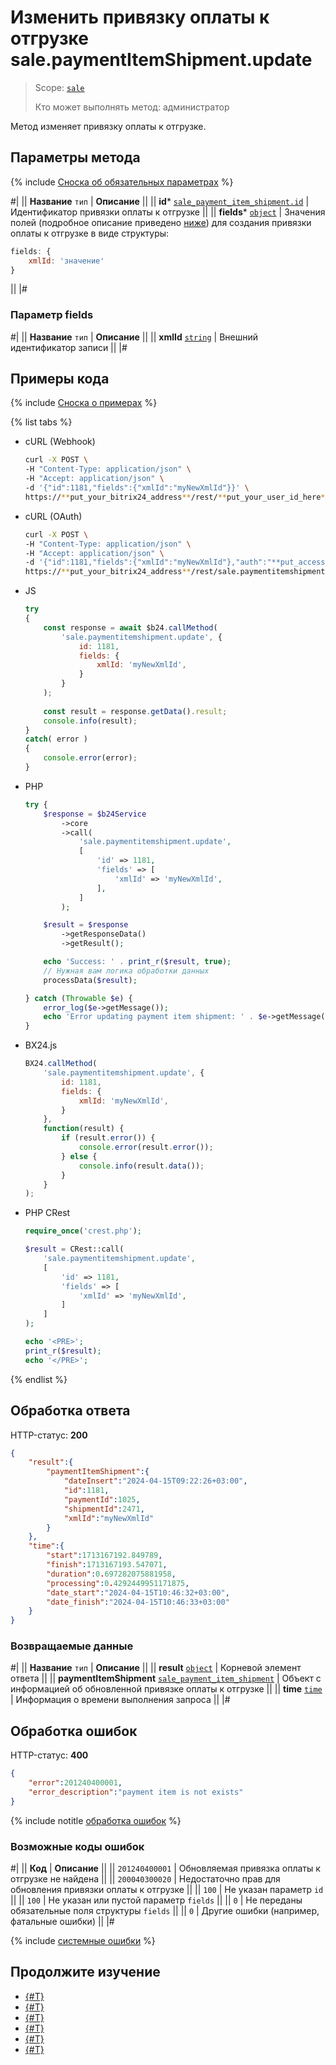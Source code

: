 # Изменить привязку оплаты к отгрузке sale.paymentItemShipment.update

> Scope: [`sale`](../../scopes/permissions.md)
>
> Кто может выполнять метод: администратор

Метод изменяет привязку оплаты к отгрузке.

## Параметры метода

{% include [Сноска об обязательных параметрах](../../../_includes/required.md) %}

#|
|| **Название**
`тип` | **Описание** ||
|| **id***
[`sale_payment_item_shipment.id`](../data-types.md) | Идентификатор привязки оплаты к отгрузке ||
|| **fields***
[`object`](../../data-types.md) | Значения полей (подробное описание приведено [ниже](#parametr-fields)) для создания привязки оплаты к отгрузке в виде структуры:

```js
fields: {
    xmlId: 'значение'
}
```

||
|#

### Параметр fields

#|
|| **Название**
`тип` | **Описание** ||
|| **xmlId**
[`string`](../../data-types.md) | Внешний идентификатор записи ||
|#

## Примеры кода

{% include [Сноска о примерах](../../../_includes/examples.md) %}

{% list tabs %}

- cURL (Webhook)

    ```bash
    curl -X POST \
    -H "Content-Type: application/json" \
    -H "Accept: application/json" \
    -d '{"id":1181,"fields":{"xmlId":"myNewXmlId"}}' \
    https://**put_your_bitrix24_address**/rest/**put_your_user_id_here**/**put_your_webbhook_here**/sale.paymentitemshipment.update
    ```

- cURL (OAuth)

    ```bash
    curl -X POST \
    -H "Content-Type: application/json" \
    -H "Accept: application/json" \
    -d '{"id":1181,"fields":{"xmlId":"myNewXmlId"},"auth":"**put_access_token_here**"}' \
    https://**put_your_bitrix24_address**/rest/sale.paymentitemshipment.update
    ```

- JS


    ```js
    try
    {
    	const response = await $b24.callMethod(
    		'sale.paymentitemshipment.update', {
    			id: 1181,
    			fields: {
    				xmlId: 'myNewXmlId',
    			}
    		}
    	);
    	
    	const result = response.getData().result;
    	console.info(result);
    }
    catch( error )
    {
    	console.error(error);
    }
    ```

- PHP


    ```php
    try {
        $response = $b24Service
            ->core
            ->call(
                'sale.paymentitemshipment.update',
                [
                    'id' => 1181,
                    'fields' => [
                        'xmlId' => 'myNewXmlId',
                    ],
                ]
            );
    
        $result = $response
            ->getResponseData()
            ->getResult();
    
        echo 'Success: ' . print_r($result, true);
        // Нужная вам логика обработки данных
        processData($result);
    
    } catch (Throwable $e) {
        error_log($e->getMessage());
        echo 'Error updating payment item shipment: ' . $e->getMessage();
    }
    ```

- BX24.js

    ```js
    BX24.callMethod(
        'sale.paymentitemshipment.update', {
            id: 1181,
            fields: {
                xmlId: 'myNewXmlId',
            }
        },
        function(result) {
            if (result.error()) {
                console.error(result.error());
            } else {
                console.info(result.data());
            }
        }
    );
    ```

- PHP CRest

    ```php
    require_once('crest.php');

    $result = CRest::call(
        'sale.paymentitemshipment.update',
        [
            'id' => 1181,
            'fields' => [
                'xmlId' => 'myNewXmlId',
            ]
        ]
    );

    echo '<PRE>';
    print_r($result);
    echo '</PRE>';
    ```

{% endlist %}

## Обработка ответа

HTTP-статус: **200**

```json
{
    "result":{
        "paymentItemShipment":{
            "dateInsert":"2024-04-15T09:22:26+03:00",
            "id":1181,
            "paymentId":1025,
            "shipmentId":2471,
            "xmlId":"myNewXmlId"
        }
    },
    "time":{
        "start":1713167192.849789,
        "finish":1713167193.547071,
        "duration":0.697282075881958,
        "processing":0.4292449951171875,
        "date_start":"2024-04-15T10:46:32+03:00",
        "date_finish":"2024-04-15T10:46:33+03:00"
    }
}
```

### Возвращаемые данные

#|
|| **Название**
`тип` | **Описание** ||
|| **result**
[`object`](../../data-types.md) | Корневой элемент ответа ||
|| **paymentItemShipment**
[`sale_payment_item_shipment`](../data-types.md) | Объект с информацией об обновленной привязке оплаты к отгрузке ||
|| **time**
[`time`](../../data-types.md) | Информация о времени выполнения запроса ||
|#

## Обработка ошибок

HTTP-статус: **400**

```json
{
    "error":201240400001,
    "error_description":"payment item is not exists"
}
```

{% include notitle [обработка ошибок](../../../_includes/error-info.md) %}

### Возможные коды ошибок

#|
|| **Код** | **Описание** ||
|| `201240400001` | Обновляемая привязка оплаты к отгрузке не найдена ||
|| `200040300020` | Недостаточно прав для обновления привязки оплаты к отгрузке ||
|| `100` | Не указан параметр `id` ||
|| `100` | Не указан или пустой параметр `fields` ||
|| `0` | Не переданы обязательные поля структуры `fields` ||
|| `0` | Другие ошибки (например, фатальные ошибки) ||
|#

{% include [системные ошибки](../../../_includes/system-errors.md) %}

## Продолжите изучение 

- [{#T}](./index.md)
- [{#T}](./sale-payment-item-shipment-add.md)
- [{#T}](./sale-payment-item-shipment-get.md)
- [{#T}](./sale-payment-item-shipment-list.md)
- [{#T}](./sale-payment-item-shipment-delete.md)
- [{#T}](./sale-payment-item-shipment-get-fields.md)
